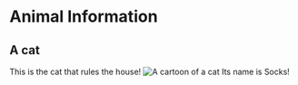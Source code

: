 # Animal Information
## A cat
This is the cat that rules the house!
![A cartoon of a cat](../cat.png)
Its name is Socks!